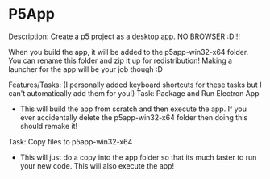 # P5App

Description:
Create a p5 project as a desktop app. NO BROWSER :D!!! 

When you build the app, it will be added to the p5app-win32-x64 folder. You can rename this folder and zip it up for redistribution! Making a launcher for the app will be your job though :D

Features/Tasks: (I personally added keyboard shortcuts for these tasks but I can't automatically add them for you!)
Task: Package and Run Electron App
 - This will build the app from scratch and then execute the app. If you ever accidentally delete the p5app-win32-x64 folder then doing this should remake it!

Task: Copy files to p5app-win32-x64
 - This will just do a copy into the app folder so that its much faster to run your new code. This will also execute the app!
